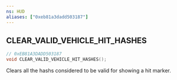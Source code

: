 ```yaml
---
ns: HUD
aliases: ["0xeb81a3dadd503187"]
---
```

## CLEAR_VALID_VEHICLE_HIT_HASHES

```c
// 0xEB81A3DADD503187
void CLEAR_VALID_VEHICLE_HIT_HASHES();
```

Clears all the hashs considered to be valid for showing a hit marker.

